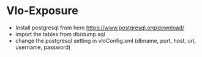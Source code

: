 # Vlo-Exposure

- Install postgresql from here https://www.postgresql.org/download/
- import the tables from db/dump.sql
- change the postgresql setting in vloConfig.xml (dbname, port, host, url, username, password)
